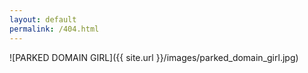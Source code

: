 ```yaml
---
layout: default
permalink: /404.html
---
```


![PARKED DOMAIN GIRL]({{ site.url }}/images/parked_domain_girl.jpg)
